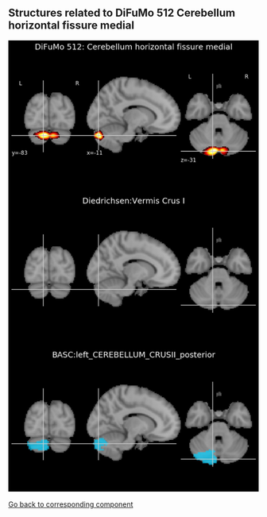 


## Structures related to DiFuMo 512 Cerebellum horizontal fissure medial

![317](317.jpg "Structures related to DiFuMo 512 Cerebellum horizontal fissure medial")

[Go back to corresponding component](https://parietal-inria.github.io/DiFuMo/512/html/317.html)